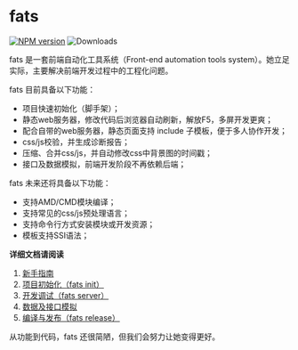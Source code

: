 # fats

[![NPM version](https://badge.fury.io/js/fats.svg)](http://badge.fury.io/js/fats)
![Downloads](https://img.shields.io/npm/dm/fats.svg)


fats 是一套前端自动化工具系统（Front-end automation tools system）。她立足实际，主要解决前端开发过程中的工程化问题。

fats 目前具备以下功能：

* 项目快速初始化（脚手架）；
* 静态web服务器，修改代码后浏览器自动刷新，解放F5，多屏开发更爽；
* 配合自带的web服务器，静态页面支持 include 子模板，便于多人协作开发；
* css/js校验，并生成诊断报告；
* 压缩、合并css/js，并自动修改css中背景图的时间戳；
* 接口及数据模拟，前端开发阶段不再依赖后端；

fats 未来还将具备以下功能：

* 支持AMD/CMD模块编译；
* 支持常见的css/js预处理语言；
* 支持命令行方式安装模块或开发资源；
* 模板支持SSI语法；

**详细文档请阅读**

1. [新手指南](./docs/getting-started.md)
2. [项目初始化（fats init）](./docs/fats-init.md)
2. [开发调试（fats server）](./docs/fats-server.md)
3. [数据及接口模拟](./docs/mock.md)
4. [编译与发布（fats release）](./docs/fats-release.md)


从功能到代码，fats 还很简陋，但我们会努力让她变得更好。



